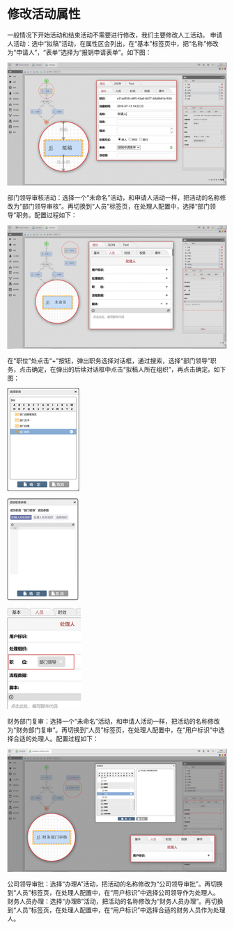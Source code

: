 # 修改活动属性

一般情况下开始活动和结束活动不需要进行修改，我们主要修改人工活动。 申请人活动：选中“拟稿”活动，在属性区会列出，在“基本”标签页中，把“名称”修改为“申请人”，“表单”选择为“报销申请表单”。如下图：

![](../../../.gitbook/assets/image%20%28134%29.png)



部门领导审核活动：选择一个“未命名”活动，和申请人活动一样，把活动的名称修改为“部门领导审核”。再切换到“人员”标签页，在处理人配置中，选择“部门领导”职务。配置过程如下：

![](../../../.gitbook/assets/image%20%28164%29.png)



在“职位”处点击“+”按钮，弹出职务选择对话框，通过搜索，选择“部门领导”职务，点击确定，在弹出的后续对话框中点击“拟稿人所在组织”，再点击确定。如下图：



![](../../../.gitbook/assets/image%20%28100%29.png)

![](../../../.gitbook/assets/image%20%28191%29.png)

![](../../../.gitbook/assets/image%20%28117%29.png)

财务部门复审：选择一个“未命名”活动，和申请人活动一样，把活动的名称修改为“财务部门复审”。再切换到“人员”标签页，在处理人配置中，在“用户标识”中选择合适的处理人。配置过程如下：

![](../../../.gitbook/assets/image%20%28187%29.png)



公司领导审批：选择“办理A”活动，把活动的名称修改为“公司领导审批”。再切换到“人员”标签页，在处理人配置中，在“用户标识”中选择公司领导作为处理人。 财务人员办理：选择“办理B”活动，把活动的名称修改为“财务人员办理”。再切换到“人员”标签页，在处理人配置中，在“用户标识”中选择合适的财务人员作为处理人。











